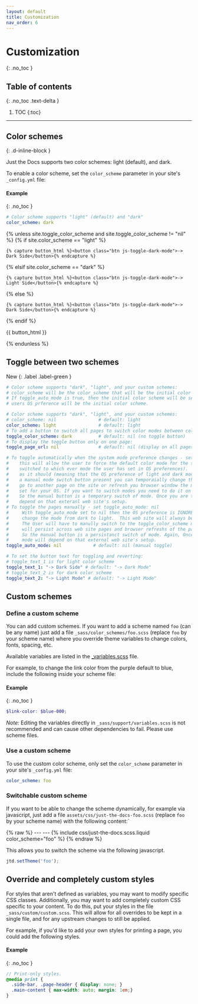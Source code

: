 ```yaml
---
layout: default
title: Customization
nav_order: 6
---
```


# Customization
{: .no_toc }

## Table of contents
{: .no_toc .text-delta }

1. TOC
{:toc}

---

## Color schemes
{: .d-inline-block }

Just the Docs supports two color schemes: light (default), and dark.

To enable a color scheme, set the `color_scheme` parameter in your site's `_config.yml` file:

#### Example
{: .no_toc }

```yaml
# Color scheme supports "light" (default) and "dark"
color_scheme: dark
```

{% unless site.toggle_color_scheme and site.toggle_color_scheme != "nil"  %}
  {% if site.color_scheme == "light" %}

    {% capture button_html %}<button class="btn js-toggle-dark-mode">-> Dark Side</button>{% endcapture %}

  {% elsif site.color_scheme == "dark" %}

    {% capture button_html %}<button class="btn js-toggle-dark-mode">-> Light Side</button>{% endcapture %}

  {% else %}

    {% capture button_html %}<button class="btn js-toggle-dark-mode">-> Dark Side</button>{% endcapture %}

  {% endif %}

  {{ button_html }}

  <script>
  const toggleDarkMode = document.querySelector('.js-toggle-dark-mode');

  jtd.addEvent(toggleDarkMode, 'click', function() {
    if (jtd.getTheme() === 'dark') {
      {% if site.color_scheme != "light" or site.color_scheme != "dark" %}
        jtd.setTheme(document.documentElement.getAttribute('data-theme'));
        toggleDarkMode.textContent = '-> Dark Side';
      {% else %}
        jtd.setTheme('light');
        toggleDarkMode.textContent = '-> Dark Side';
      {% endif %}
    } else if (jtd.getTheme() === 'light') {
      {% if site.color_scheme != "light" or site.color_scheme != "dark" %}
        jtd.setTheme(document.documentElement.getAttribute('data-theme'));
        toggleDarkMode.textContent = '-> Dark Side';
      {% else %}
        jtd.setTheme('dark');
        toggleDarkMode.textContent = '-> Light Side';
      {% endif %}
    } else if (jtd.getTheme() === 'default') {
        {% if site.color_scheme == "light" %}
          td.setTheme('dark');
          toggleDarkMode.textContent = '-> Light Side';
        {% elsif site.color_scheme == "dark" %}
          jtd.setTheme('light');
          toggleDarkMode.textContent = '-> Dark Side';
        {% elsif site.color_scheme != "light" or site.color_scheme != "dark" %}
          jtd.setTheme('dark');
          toggleDarkMode.textContent = '-> Custom Color Side';
        {% endif %}
    } else {
        jtd.setTheme('dark');
        toggleDarkMode.textContent = '-> Custom Color Side';
    }
  });
  </script>
{% endunless %}

## Toggle between two schemes

New
{: .label .label-green }

```yaml
# Color scheme supports "dark", "light", and your custom schemes:
# color_scheme will be the color_scheme that will be the initial color scheme if toggle_auto_mode is nil
# If toggle_auto_mode is true, then the initial color scheme will be set by a window.matchMedia() and the
# users OS prference will be the initial color scheme.

# Color scheme supports "dark", "light", and your custom schemes:
# color_scheme: nil                # default: light
color_scheme: light                # default: light
# To add a button to switch all pages to switch color modes between color_scheme and toggle_color_scheme modes:
toggle_color_scheme: dark          # default: nil (no toggle button)
# To display the toggle button only on one page:
toggle_page_url: nil               # default: nil (display on all pages)

# To toggle automatically when the system mode preference changes - set toggle_auto_mode: true,
#    this will allow the user to force the default color mode for the site (i.e. the inital mode will be automatically
#    switched to which ever mode the user has set in OS preferences).  For toggle_auto_mode to work
#    as it should (meaning that the OS preference of light and dark mode has prescendance over the manual mode), so if you have
#    a manual mode switch button present you can temporaially change the mode to the opposite but once you
#    go to another page on the site or refresh you browser window the mode will switch to the OS preference you
#    set for your OS. If you want to switch modes you need to do it on you OS preferences or your system.
#    So the manual button is a temporary switch of mode. Once you are taken to a link off the site the mode will
#    depend on that exteranl web site's setup.
# To toggle the pages manually - set toggle_auto_mode: nil
#     With toggle_auto_mode set to nil then the OS preference is IGNORED and only the manual selection will
#     change the mode from dark to light.  This web site will always be initially displayed in the mode set by color_scheme.
#     The User will have to manully switch to the toggle_color_scheme mode.  Once the mode is switched it
#     will persist across web site pages and browser refreshs of the page until you change the mode back.
#     So the manual button is a persistanct switch of mode. Again, Once you are taken to a link off site the
#     mode will depend on that external web site's setup.
toggle_auto_mode: nil            # default: nil (manual toggle)

# To set the button text for toggling and reverting:
# toggle_text_1 is for light color scheme
toggle_text_1: "-> Dark Side" # default: "-> Dark Mode"
# toggle_text_2 is for dark color scheme
toggle_text_2: "-> Light Mode" # default: "-> Light Mode"
```

## Custom schemes

### Define a custom scheme

You can add custom schemes.
If you want to add a scheme named `foo` (can be any name) just add a file `_sass/color_schemes/foo.scss` (replace `foo` by your scheme name)
where you override theme variables to change colors, fonts, spacing, etc.

Available variables are listed in the [_variables.scss](https://github.com/pmarsceill/just-the-docs/tree/master/_sass/support/_variables.scss) file.

For example, to change the link color from the purple default to blue, include the following inside your scheme file:

#### Example
{: .no_toc }

```scss
$link-color: $blue-000;
```

_Note:_ Editing the variables directly in `_sass/support/variables.scss` is not recommended and can cause other dependencies to fail.
Please use scheme files.

### Use a custom scheme

To use the custom color scheme, only set the `color_scheme` parameter in your site's `_config.yml` file:
```yaml
color_scheme: foo
```

### Switchable custom scheme

If you want to be able to change the scheme dynamically, for example via javascript, just add a file `assets/css/just-the-docs-foo.scss` (replace `foo` by your scheme name)
with the following content:`

{% raw %}
    ---
    ---
    {% include css/just-the-docs.scss.liquid color_scheme="foo" %}
{% endraw %}

This allows you to switch the scheme via the following javascript.

```js
jtd.setTheme('foo');
```

## Override and completely custom styles

For styles that aren't defined as variables, you may want to modify specific CSS classes.
Additionally, you may want to add completely custom CSS specific to your content.
To do this, put your styles in the file `_sass/custom/custom.scss`.
This will allow for all overrides to be kept in a single file, and for any upstream changes to still be applied.

For example, if you'd like to add your own styles for printing a page, you could add the following styles.

#### Example
{: .no_toc }

```scss
// Print-only styles.
@media print {
  .side-bar, .page-header { display: none; }
  .main-content { max-width: auto; margin: 1em;}
}
```

